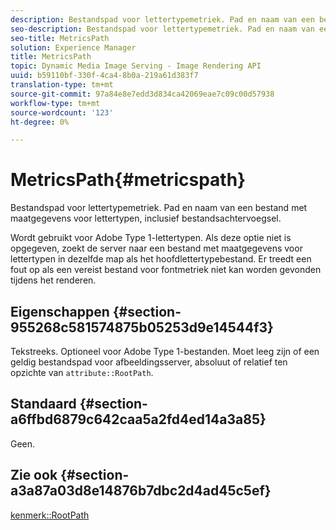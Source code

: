 ```yaml
---
description: Bestandspad voor lettertypemetriek. Pad en naam van een bestand met maatgegevens voor lettertypen, inclusief bestandsachtervoegsel.
seo-description: Bestandspad voor lettertypemetriek. Pad en naam van een bestand met maatgegevens voor lettertypen, inclusief bestandsachtervoegsel.
seo-title: MetricsPath
solution: Experience Manager
title: MetricsPath
topic: Dynamic Media Image Serving - Image Rendering API
uuid: b59110bf-330f-4ca4-8b0a-219a61d383f7
translation-type: tm+mt
source-git-commit: 97a84e8e7edd3d834ca42069eae7c09c00d57938
workflow-type: tm+mt
source-wordcount: '123'
ht-degree: 0%

---
```



# MetricsPath{#metricspath}

Bestandspad voor lettertypemetriek. Pad en naam van een bestand met maatgegevens voor lettertypen, inclusief bestandsachtervoegsel.

Wordt gebruikt voor Adobe Type 1-lettertypen. Als deze optie niet is opgegeven, zoekt de server naar een bestand met maatgegevens voor lettertypen in dezelfde map als het hoofdlettertypebestand. Er treedt een fout op als een vereist bestand voor fontmetriek niet kan worden gevonden tijdens het renderen.

## Eigenschappen {#section-955268c581574875b05253d9e14544f3}

Tekstreeks. Optioneel voor Adobe Type 1-bestanden. Moet leeg zijn of een geldig bestandspad voor afbeeldingsserver, absoluut of relatief ten opzichte van `attribute::RootPath`.

## Standaard {#section-a6ffbd6879c642caa5a2fd4ed14a3a85}

Geen.

## Zie ook {#section-a3a87a03d8e14876b7dbc2d4ad45c5ef}

[kenmerk::RootPath](/help/aem-is-ir-api/is-api/image-catalog/image-serving-api-ref/c-image-catalog-reference/c-attributes-reference/r-rootpath.md)
